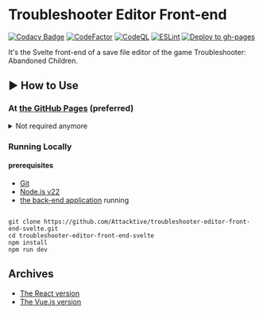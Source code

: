 # Troubleshooter Editor Front-end

[![Codacy Badge](https://app.codacy.com/project/badge/Grade/61ba1d77c8f34c2296670bd7ecb7660c)](https://app.codacy.com/gh/Attacktive/troubleshooter-editor-front-end-svelte/dashboard?utm_source=gh&utm_medium=referral&utm_content=&utm_campaign=Badge_grade)
[![CodeFactor](https://www.codefactor.io/repository/github/attacktive/troubleshooter-editor-front-end-svelte/badge)](https://www.codefactor.io/repository/github/attacktive/troubleshooter-editor-front-end-svelte)
[![CodeQL](https://github.com/Attacktive/troubleshooter-editor-front-end-svelte/actions/workflows/codeql-analysis.yaml/badge.svg)](https://github.com/Attacktive/troubleshooter-editor-front-end-svelte/actions/workflows/codeql-analysis.yaml)
[![ESLint](https://github.com/Attacktive/troubleshooter-editor-front-end-svelte/actions/workflows/eslint.yaml/badge.svg)](https://github.com/Attacktive/troubleshooter-editor-front-end-svelte/actions/workflows/eslint.yaml)
[![Deploy to gh-pages](https://github.com/Attacktive/troubleshooter-editor-front-end-svelte/actions/workflows/deploy.yaml/badge.svg)](https://github.com/Attacktive/troubleshooter-editor-front-end-svelte/actions/workflows/deploy.yaml)

It's the Svelte front-end of a save file editor of the game Troubleshooter: Abandoned Children.

## ▶ How to Use

### At [the GitHub Pages](https://attacktive.github.io/troubleshooter-editor-front-end-svelte/) (preferred)

<details>

<summary>Not required anymore</summary>

[the back-end application](https://github.com/Attacktive/troubleshooter-editor-back-end) is being served on the cloud but via HTTP.
You will have to disable a security feature. ☠

If you see something like the following:
![error](https://github.com/user-attachments/assets/15c3665c-e9ad-4473-9e99-605f656c156b)

then do the following:

- Google Chrome:
	![chrome #1](https://github.com/user-attachments/assets/be1e388a-e19b-4494-a2e6-75fe8d6ae0bb)
	![chrome #2](https://github.com/user-attachments/assets/f2bd132e-fd82-42ae-9576-76f714c01852)
- FireFox
	![firefox #1](https://github.com/user-attachments/assets/d27f5d61-6dc3-45e2-85c4-3f740303c265)
	![firefox #2](https://github.com/user-attachments/assets/8597d6b3-f268-4902-b880-4f3c99c3513a)
</details>

### Running Locally

#### prerequisites

- [Git](https://git-scm.com/downloads)
- [Node.js v22](https://nodejs.org/en/download/package-manager)
- [the back-end application](https://github.com/Attacktive/troubleshooter-editor-back-end) running

```shell

git clone https://github.com/Attacktive/troubleshooter-editor-front-end-svelte.git
cd troubleshooter-editor-front-end-svelte
npm install
npm run dev
```

## Archives

- [The React version](https://github.com/Attacktive/troubleshooter-editor-front-end)
- [The Vue.js version](https://github.com/Attacktive/troubleshooter-editor-front-end-vue)
